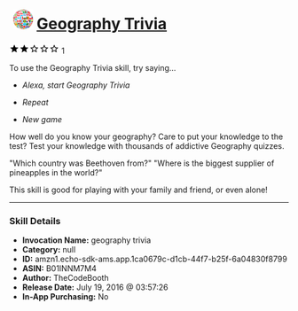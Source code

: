 # &nbsp;<img src="skill_icon" alt="Geography Trivia icon" width="36"> [Geography Trivia](http://alexa.amazon.com/#skills/amzn1.echo-sdk-ams.app.1ca0679c-d1cb-44f7-b25f-6a04830f8799)
![2 stars](../../images/ic_star_black_18dp_1x.png)![2 stars](../../images/ic_star_black_18dp_1x.png)![2 stars](../../images/ic_star_border_black_18dp_1x.png)![2 stars](../../images/ic_star_border_black_18dp_1x.png)![2 stars](../../images/ic_star_border_black_18dp_1x.png) 1

To use the Geography Trivia skill, try saying...

* *Alexa, start Geography Trivia*

* *Repeat*

* *New game*

How well do you know your geography? Care to put your knowledge to the test? Test your knowledge with thousands of addictive Geography quizzes.

"Which country was Beethoven from?"
"Where is the biggest supplier of pineapples in the world?"

This skill is good for playing with your family and friend, or even alone!

***

### Skill Details

* **Invocation Name:** geography trivia
* **Category:** null
* **ID:** amzn1.echo-sdk-ams.app.1ca0679c-d1cb-44f7-b25f-6a04830f8799
* **ASIN:** B01INNM7M4
* **Author:** TheCodeBooth
* **Release Date:** July 19, 2016 @ 03:57:26
* **In-App Purchasing:** No
